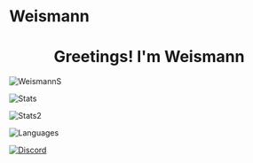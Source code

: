 # Weismann

<h1 align="center">Greetings! I'm Weismann</h1>
<p> <img src="https://komarev.com/ghpvc/?username=WeismannS&label=Profile%20views&color=0e75b6&style=flat" alt="WeismannS" /> </p>
<p> <img alt="Stats" src="https://github-readme-stats.vercel.app/api?username=WeismannS&count_private=true&show_icons=true&show_icons=true&theme=dracula" /> </p>
<p> <img alt="Stats2" src="https://github-readme-streak-stats.herokuapp.com/?user=WeismannS&theme=dracula" /> </p>
<p> <img alt="Languages" src="https://github-readme-stats.vercel.app/api/top-langs/?username=WeismannS&layout=compact&langs_count=10&show_icons=true&theme=dracula" /> </p>
<a href="https://discord.com/users/432158415528394762"><img src="https://lanyard.cnrad.dev/api/432158415528394762?borderRadius=20px&bg=00000000" alt="Discord" /></a>
